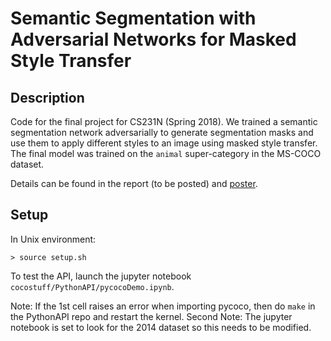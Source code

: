 # Semantic Segmentation with Adversarial Networks for Masked Style Transfer

## Description 
Code for the final project for CS231N (Spring 2018). We trained a semantic segmentation network adversarially to generate segmentation masks and use them to apply different styles to an image using masked style transfer. The final model was trained on the `animal` super-category in the MS-COCO dataset. 

Details can be found in the report (to be posted) and [poster](https://drive.google.com/file/d/1blNW0WKBjmzc5Uv2hgqOX-Jt2cw2fwsS/view?usp=sharing).

## Setup 

In Unix environment: 
```
> source setup.sh 
```

To test the API, launch the jupyter notebook `cocostuff/PythonAPI/pycocoDemo.ipynb`.

Note: If the 1st cell raises an error when importing pycoco, then do `make` in the PythonAPI repo and restart the kernel. 
Second Note: The jupyter notebook is set to look for the 2014 dataset so this needs to be modified.
